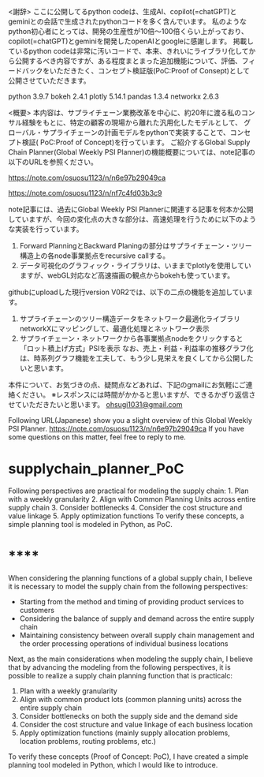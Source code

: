 <謝辞>
ここに公開してるpython codeは、生成AI、copilot(=chatGPT)とgeminiとの会話で生成されたpythonコードを多く含んでいます。
私のようなpython初心者にとっては、開発の生産性が10倍～100倍くらい上がっており、copilot(=chatGPT)とgeminiを開発したopenAIとgoogleに感謝します。
掲載しているpython codeは非常に汚いコードで、本来、きれいにライブラリ化してから公開するべき内容ですが、ある程度まとまった追加機能について、評価、フィードバックをいただきたく、コンセプト検証版(PoC:Proof of Consept)として公開させていただきます。

<version>
python                    3.9.7
bokeh                     2.4.1
plotly                    5.14.1
pandas                    1.3.4
networkx                  2.6.3

<概要>
本内容は、サプライチェーン業務改革を中心に、約20年に渡る私のコンサル経験をもとに、特定の顧客の現場から離れた汎用化したモデルとして、
グローバル・サプライチェーンの計画モデルをpythonで実装することで、コンセプト検証( PoC:Proof of Concept)を行っています。
ご紹介するGlobal Supply Chain Planner(Global Weekly PSI Planner)の機能概要については、note記事の以下のURLを参照ください。

https://note.com/osuosu1123/n/n6e97b29049ca

https://note.com/osuosu1123/n/nf7c4fd03b3c9

note記事には、過去にGlobal Weekly PSI Plannerに関連する記事を何本か公開していますが、今回の変化点の大きな部分は、高速処理を行うために以下のような実装を行っています。
1) Forward PlanningとBackward Planingの部分はサプライチェーン・ツリー構造上の各node事業拠点をrecursive callする。
2) データ可視化のグラフィック・ライブラリは、いままでplotlyを使用していますが、webGL対応など高速描画の観点からbokehも使っています。

githubにuploadした現行version V0R2では、以下の二点の機能を追加しています。
1) サプライチェーンのツリー構造データをネットワーク最適化ライブラリnetworkXにマッピングして、最適化処理とネットワーク表示
2) サプライチェーン・ネットワークから各事業拠点nodeをクリックすると「ロット積上げ方式」PSIを表示
なお、売上・利益・利益率の推移グラフ化は、時系列グラフ機能を工夫して、もう少し見栄えを良くしてから公開したいと思います。

本件について、お気づきの点、疑問点などあれば、下記のgmailにお気軽にご連絡ください。
※レスポンスには時間がかかると思いますが、できるかぎり返信させていただきたいと思います。
ohsugi1031@gmail.com

Following URL(Japanese) show you a slight overview of this Global Weekly PSI Planner. 
https://note.com/osuosu1123/n/n6e97b29049ca
If you have some questions on this matter, feel free to reply to me. 

# supplychain_planner_PoC
Following perspectives are practical for modeling the supply chain:  1. Plan with a weekly granularity 2. Align with Common Planning Units across entire supply chain 3. Consider bottlenecks 4. Consider the cost structure and value linkage 5. Apply optimization functions  To verify these concepts, a simple planning tool is modeled in Python, as PoC.
# ****
When considering the planning functions of a global supply chain, I believe it is necessary to model the supply chain from the following perspectives:

- Starting from the method and timing of providing product services to customers
- Considering the balance of supply and demand across the entire supply chain
- Maintaining consistency between overall supply chain management and the order processing operations of individual business locations

Next, as the main considerations when modeling the supply chain, I believe that by advancing the modeling from the following perspectives, it is possible to realize a supply chain planning function that is practicalc:

1. Plan with a weekly granularity
2. Align with common product lots (common planning units) across the entire supply chain
3. Consider bottlenecks on both the supply side and the demand side
4. Consider the cost structure and value linkage of each business location
5. Apply optimization functions (mainly supply allocation problems, location problems, routing problems, etc.)

To verify these concepts (Proof of Concept: PoC), I have created a simple planning tool modeled in Python, which I would like to introduce.

